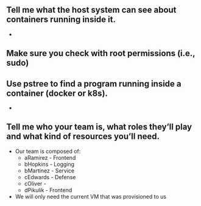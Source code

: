 ## Tell me what the host system can see about containers running inside it.  
- 
## Make sure you check with root permissions (i.e., sudo)  
## Use pstree to find a program running inside a container (docker or k8s).  
- 
## Tell me who your team is, what roles they’ll play and what kind of resources you’ll need.
- Our team is composed of:
	- aRamirez - Frontend
	- bHopkins - Logging
	- bMartinez - Service
	- cEdwards - Defense
	- cOliver -
	- dPikulik - Frontend
- We will only need the current VM that was provisioned to us